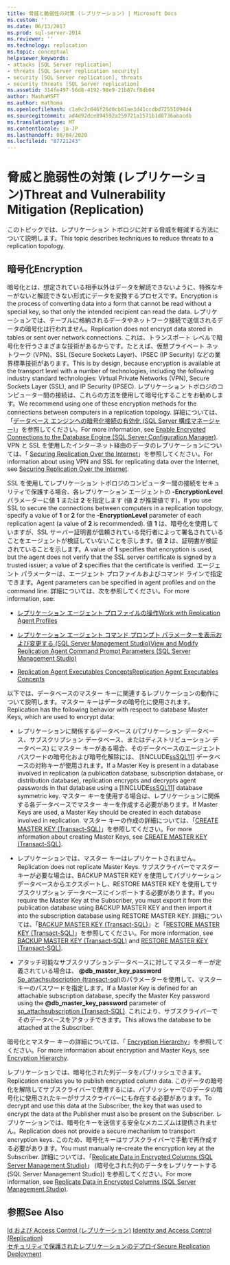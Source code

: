 ```yaml
---
title: 脅威と脆弱性の対策 (レプリケーション) | Microsoft Docs
ms.custom: ''
ms.date: 06/13/2017
ms.prod: sql-server-2014
ms.reviewer: ''
ms.technology: replication
ms.topic: conceptual
helpviewer_keywords:
- attacks [SQL Server replication]
- threats [SQL Server replication security]
- security [SQL Server replication], threats
- security threats [SQL Server replication]
ms.assetid: 314fe497-56d8-4192-98e9-21b87cf8db04
author: MashaMSFT
ms.author: mathoma
ms.openlocfilehash: c1a9c2c646f26d0cb61ae3d41ccdbd72551094d4
ms.sourcegitcommit: ad4d92dce894592a259721a1571b1d8736abacdb
ms.translationtype: MT
ms.contentlocale: ja-JP
ms.lasthandoff: 08/04/2020
ms.locfileid: "87721243"
---
```

# <a name="threat-and-vulnerability-mitigation-replication"></a><span data-ttu-id="f1b84-102">脅威と脆弱性の対策 (レプリケーション)</span><span class="sxs-lookup"><span data-stu-id="f1b84-102">Threat and Vulnerability Mitigation (Replication)</span></span>
  <span data-ttu-id="f1b84-103">このトピックでは、レプリケーション トポロジに対する脅威を軽減する方法について説明します。</span><span class="sxs-lookup"><span data-stu-id="f1b84-103">This topic describes techniques to reduce threats to a replication topology.</span></span>  
  
## <a name="encryption"></a><span data-ttu-id="f1b84-104">暗号化</span><span class="sxs-lookup"><span data-stu-id="f1b84-104">Encryption</span></span>  
 <span data-ttu-id="f1b84-105">暗号化とは、想定されている相手以外はデータを解読できないように、特殊なキーがないと解読できない形式にデータを変換するプロセスです。</span><span class="sxs-lookup"><span data-stu-id="f1b84-105">Encryption is the process of converting data into a form that cannot be read without a special key, so that only the intended recipient can read the data.</span></span> <span data-ttu-id="f1b84-106">レプリケーションでは、テーブルに格納されるデータやネットワーク接続で送信されるデータの暗号化は行われません。</span><span class="sxs-lookup"><span data-stu-id="f1b84-106">Replication does not encrypt data stored in tables or sent over network connections.</span></span> <span data-ttu-id="f1b84-107">これは、トランスポート レベルで暗号化を行うさまざまな技術があるからです。たとえば、仮想プライベート ネットワーク (VPN)、SSL (Secure Sockets Layer)、IPSEC (IP Security) などの業界標準技術があります。</span><span class="sxs-lookup"><span data-stu-id="f1b84-107">This is by design, because encryption is available at the transport level with a number of technologies, including the following industry standard technologies: Virtual Private Networks (VPN), Secure Sockets Layer (SSL), and IP Security (IPSEC).</span></span> <span data-ttu-id="f1b84-108">レプリケーション トポロジのコンピューター間の接続は、これらの方法を使用して暗号化することをお勧めします。</span><span class="sxs-lookup"><span data-stu-id="f1b84-108">We recommend using one of these encryption methods for the connections between computers in a replication topology.</span></span> <span data-ttu-id="f1b84-109">詳細については、「[データベース エンジンへの暗号化接続の有効化 &#40;SQL Server 構成マネージャー&#41;](../../../database-engine/configure-windows/enable-encrypted-connections-to-the-database-engine.md)」を参照してください。</span><span class="sxs-lookup"><span data-stu-id="f1b84-109">For more information, see [Enable Encrypted Connections to the Database Engine &#40;SQL Server Configuration Manager&#41;](../../../database-engine/configure-windows/enable-encrypted-connections-to-the-database-engine.md).</span></span> <span data-ttu-id="f1b84-110">VPN と SSL を使用したインターネット経由のデータのレプリケーションについては、「 [Securing Replication Over the Internet](securing-replication-over-the-internet.md)」を参照してください。</span><span class="sxs-lookup"><span data-stu-id="f1b84-110">For information about using VPN and SSL for replicating data over the Internet, see [Securing Replication Over the Internet](securing-replication-over-the-internet.md).</span></span>  
  
 <span data-ttu-id="f1b84-111">SSL を使用してレプリケーション トポロジのコンピューター間の接続をセキュリティで保護する場合、各レプリケーション エージェントの **-EncryptionLevel** パラメーターに値 **1** または **2** を指定します (値 **2** が推奨値です)。</span><span class="sxs-lookup"><span data-stu-id="f1b84-111">If you use SSL to secure the connections between computers in a replication topology, specify a value of **1** or **2** for the **-EncryptionLevel** parameter of each replication agent (a value of **2** is recommended).</span></span> <span data-ttu-id="f1b84-112">値 **1** は、暗号化を使用していますが、SSL サーバー証明書が信頼されている発行者によって署名されていることをエージェントが検証していないことを示します。値 **2** は、証明書が検証されていることを示します。</span><span class="sxs-lookup"><span data-stu-id="f1b84-112">A value of **1** specifies that encryption is used, but the agent does not verify that the SSL server certificate is signed by a trusted issuer; a value of **2** specifies that the certificate is verified.</span></span> <span data-ttu-id="f1b84-113">エージェント パラメーターは、エージェント プロファイルおよびコマンド ラインで指定できます。</span><span class="sxs-lookup"><span data-stu-id="f1b84-113">Agent parameters can be specified in agent profiles and on the command line.</span></span> <span data-ttu-id="f1b84-114">詳細については、次を参照してください。</span><span class="sxs-lookup"><span data-stu-id="f1b84-114">For more information, see:</span></span>  
  
-   [<span data-ttu-id="f1b84-115">レプリケーション エージェント プロファイルの操作</span><span class="sxs-lookup"><span data-stu-id="f1b84-115">Work with Replication Agent Profiles</span></span>](../agents/replication-agent-profiles.md)  
  
-   [<span data-ttu-id="f1b84-116">レプリケーション エージェント コマンド プロンプト パラメーターを表示および変更する &#40;SQL Server Management Studio&#41;</span><span class="sxs-lookup"><span data-stu-id="f1b84-116">View and Modify Replication Agent Command Prompt Parameters &#40;SQL Server Management Studio&#41;</span></span>](../agents/view-and-modify-replication-agent-command-prompt-parameters.md)  
  
-   [<span data-ttu-id="f1b84-117">Replication Agent Executables Concepts</span><span class="sxs-lookup"><span data-stu-id="f1b84-117">Replication Agent Executables Concepts</span></span>](../concepts/replication-agent-executables-concepts.md)  
  
 <span data-ttu-id="f1b84-118">以下では、データベースのマスター キーに関連するレプリケーションの動作について説明します。マスター キーはデータの暗号化に使用されます。</span><span class="sxs-lookup"><span data-stu-id="f1b84-118">Replication has the following behavior with respect to database Master Keys, which are used to encrypt data:</span></span>  
  
-   <span data-ttu-id="f1b84-119">レプリケーションに関係するデータベース (パブリケーション データベース、サブスクリプション データベース、またはディストリビューション データベース) にマスター キーがある場合、そのデータベースのエージェント パスワードの暗号化および暗号化解除には、 [!INCLUDE[ssSQL11](../../../includes/sssql11-md.md)] データベースの対称キーが使用されます。</span><span class="sxs-lookup"><span data-stu-id="f1b84-119">If a Master Key is present in a database involved in replication (a publication database, subscription database, or distribution database), replication encrypts and decrypts agent passwords in that database using a [!INCLUDE[ssSQL11](../../../includes/sssql11-md.md)] database symmetric key.</span></span> <span data-ttu-id="f1b84-120">マスター キーを使用する場合は、レプリケーションに関係する各データベースでマスター キーを作成する必要があります。</span><span class="sxs-lookup"><span data-stu-id="f1b84-120">If Master Keys are used, a Master Key should be created in each database involved in replication.</span></span> <span data-ttu-id="f1b84-121">マスター キーの作成の詳細については、「[CREATE MASTER KEY &#40;Transact-SQL&#41;](/sql/t-sql/statements/create-master-key-transact-sql)」を参照してください。</span><span class="sxs-lookup"><span data-stu-id="f1b84-121">For more information about creating Master Keys, see [CREATE MASTER KEY &#40;Transact-SQL&#41;](/sql/t-sql/statements/create-master-key-transact-sql).</span></span>  
  
-   <span data-ttu-id="f1b84-122">レプリケーションでは、マスター キーはレプリケートされません。</span><span class="sxs-lookup"><span data-stu-id="f1b84-122">Replication does not replicate Master Keys.</span></span> <span data-ttu-id="f1b84-123">サブスクライバーでマスター キーが必要な場合は、BACKUP MASTER KEY を使用してパブリケーション データベースからエクスポートし、RESTORE MASTER KEY を使用してサブスクリプション データベースにインポートする必要があります。</span><span class="sxs-lookup"><span data-stu-id="f1b84-123">If you require the Master Key at the Subscriber, you must export it from the publication database using BACKUP MASTER KEY and then import it into the subscription database using RESTORE MASTER KEY.</span></span> <span data-ttu-id="f1b84-124">詳細については、「[BACKUP MASTER KEY &#40;Transact-SQL&#41;](/sql/t-sql/statements/backup-master-key-transact-sql)」と「[RESTORE MASTER KEY &#40;Transact-SQL&#41;](/sql/t-sql/statements/restore-master-key-transact-sql)」を参照してください。</span><span class="sxs-lookup"><span data-stu-id="f1b84-124">For more information, see [BACKUP MASTER KEY &#40;Transact-SQL&#41;](/sql/t-sql/statements/backup-master-key-transact-sql) and [RESTORE MASTER KEY &#40;Transact-SQL&#41;](/sql/t-sql/statements/restore-master-key-transact-sql).</span></span>  
  
-   <span data-ttu-id="f1b84-125">アタッチ可能なサブスクリプションデータベースに対してマスターキーが定義されている場合は、 **@db_master_key_password** [Sp_attachsubscription &#40;transact-sql&#41;](/sql/relational-databases/system-stored-procedures/sp-attachsubscription-transact-sql)のパラメーターを使用して、マスターキーのパスワードを指定します。</span><span class="sxs-lookup"><span data-stu-id="f1b84-125">If a Master Key is defined for an attachable subscription database, specify the Master Key password using the **@db_master_key_password** parameter of [sp_attachsubscription &#40;Transact-SQL&#41;](/sql/relational-databases/system-stored-procedures/sp-attachsubscription-transact-sql).</span></span> <span data-ttu-id="f1b84-126">これにより、サブスクライバーでそのデータベースをアタッチできます。</span><span class="sxs-lookup"><span data-stu-id="f1b84-126">This allows the database to be attached at the Subscriber.</span></span>  
  
 <span data-ttu-id="f1b84-127">暗号化とマスター キーの詳細については、「 [Encryption Hierarchy](../../security/encryption/encryption-hierarchy.md)」を参照してください。</span><span class="sxs-lookup"><span data-stu-id="f1b84-127">For more information about encryption and Master Keys, see [Encryption Hierarchy](../../security/encryption/encryption-hierarchy.md).</span></span>  
  
 <span data-ttu-id="f1b84-128">レプリケーションでは、暗号化された列データをパブリッシュできます。</span><span class="sxs-lookup"><span data-stu-id="f1b84-128">Replication enables you to publish encrypted column data.</span></span> <span data-ttu-id="f1b84-129">このデータの暗号化を解除してサブスクライバーで使用するには、パブリッシャーでのデータの暗号化に使用されたキーがサブスクライバーにも存在する必要があります。</span><span class="sxs-lookup"><span data-stu-id="f1b84-129">To decrypt and use this data at the Subscriber, the key that was used to encrypt the data at the Publisher must also be present on the Subscriber.</span></span> <span data-ttu-id="f1b84-130">レプリケーションでは、暗号化キーを送信する安全なメカニズムは提供されません。</span><span class="sxs-lookup"><span data-stu-id="f1b84-130">Replication does not provide a secure mechanism to transport encryption keys.</span></span> <span data-ttu-id="f1b84-131">このため、暗号化キーはサブスクライバーで手動で再作成する必要があります。</span><span class="sxs-lookup"><span data-stu-id="f1b84-131">You must manually re-create the encryption key at the Subscriber.</span></span> <span data-ttu-id="f1b84-132">詳細については、「[Replicate Data in Encrypted Columns &#40;SQL Server Management Studio&#41;](replicate-data-in-encrypted-columns-sql-server-management-studio.md)」 (暗号化された列のデータをレプリケートする &#40;SQL Server Management Studio&#41;) を参照してください。</span><span class="sxs-lookup"><span data-stu-id="f1b84-132">For more information, see [Replicate Data in Encrypted Columns &#40;SQL Server Management Studio&#41;](replicate-data-in-encrypted-columns-sql-server-management-studio.md).</span></span>  
  
## <a name="see-also"></a><span data-ttu-id="f1b84-133">参照</span><span class="sxs-lookup"><span data-stu-id="f1b84-133">See Also</span></span>  
 <span data-ttu-id="f1b84-134">[Id および Access Control &#40;レプリケーション&#41;](identity-and-access-control-replication.md) </span><span class="sxs-lookup"><span data-stu-id="f1b84-134">[Identity and Access Control &#40;Replication&#41;](identity-and-access-control-replication.md) </span></span>  
 [<span data-ttu-id="f1b84-135">セキュリティで保護されたレプリケーションのデプロイ</span><span class="sxs-lookup"><span data-stu-id="f1b84-135">Secure Replication Deployment</span></span>](view-and-modify-replication-security-settings.md)  
  
  
